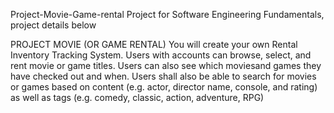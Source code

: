 Project-Movie-Game-rental
Project for Software Engineering Fundamentals, project details below

PROJECT MOVIE (OR GAME RENTAL) You will create your own Rental Inventory Tracking System. Users with accounts can browse, select, and rent movie or game titles. Users can also see which moviesand games they have checked out and when. Users shall also be able to search for movies or games based on content (e.g. actor, director name, console, and rating) as well as tags (e.g. comedy, classic, action, adventure, RPG)
